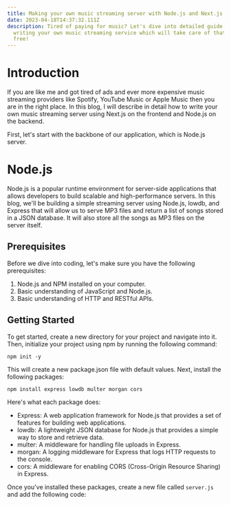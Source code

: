```yaml
---
title: Making your own music streaming server with Node.js and Next.js
date: 2023-04-18T14:37:32.111Z
description: Tired of paying for music? Let's dive into detailed guide about
  writing your own music streaming service which will take care of that for
  free!
---
```

# Introduction

I﻿f you are like me and got tired of ads and ever more expensive music streaming providers like Spotify, YouTube Music or Apple Music then you are in the right place. In this blog, I will describe in detail how to write your own music streaming server using Next.js on the frontend and Node.js on the backend.

First, let's start with the backbone of our application, which is Node.js server.

# N﻿ode.js

Node.js is a popular runtime environment for server-side applications that allows developers to build scalable and high-performance servers. In this blog, we'll be building a simple streaming server using Node.js, lowdb, and Express that will allow us to serve MP3 files and return a list of songs stored in a JSON database. It will also store all the songs as MP3 files on the server itself.

## Prerequisites

Before we dive into coding, let's make sure you have the following prerequisites:

1. Node.js and NPM installed on your computer.
2. Basic understanding of JavaScript and Node.js.
3. Basic understanding of HTTP and RESTful APIs.

## Getting Started

To get started, create a new directory for your project and navigate into it. Then, initialize your project using npm by running the following command:

```
npm init -y
```

This will create a new package.json file with default values. Next, install the following packages:

```
npm install express lowdb multer morgan cors
```

Here's what each package does:

* Express: A web application framework for Node.js that provides a set of features for building web applications.
* lowdb: A lightweight JSON database for Node.js that provides a simple way to store and retrieve data.
* multer: A middleware for handling file uploads in Express.
* morgan: A logging middleware for Express that logs HTTP requests to the console.
* cors: A middleware for enabling CORS (Cross-Origin Resource Sharing) in Express.

Once you've installed these packages, create a new file called `server.js` and add the following code: